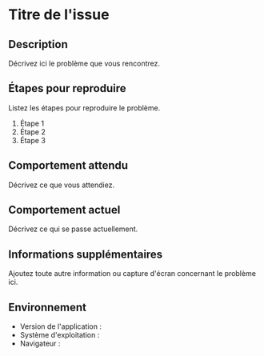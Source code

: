 # Titre de l'issue

## Description

Décrivez ici le problème que vous rencontrez.

## Étapes pour reproduire

Listez les étapes pour reproduire le problème.

1. Étape 1
2. Étape 2
3. Étape 3

## Comportement attendu

Décrivez ce que vous attendiez.

## Comportement actuel

Décrivez ce qui se passe actuellement.

## Informations supplémentaires

Ajoutez toute autre information ou capture d'écran concernant le problème ici.

## Environnement

- Version de l'application :
- Système d'exploitation :
- Navigateur :
